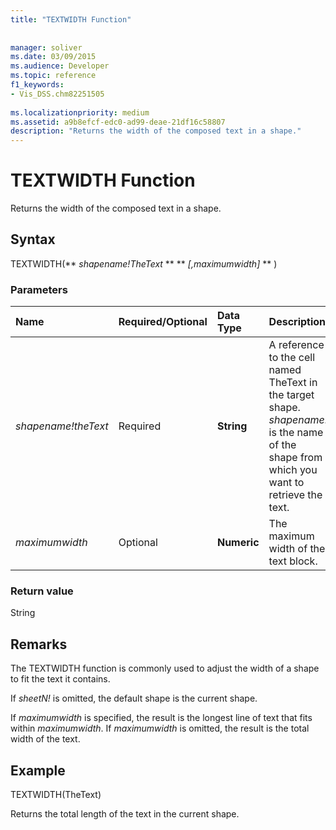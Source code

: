 ```yaml
---
title: "TEXTWIDTH Function"
 
 
manager: soliver
ms.date: 03/09/2015
ms.audience: Developer
ms.topic: reference
f1_keywords:
- Vis_DSS.chm82251505
 
ms.localizationpriority: medium
ms.assetid: a9b8efcf-edc0-ad99-deae-21df16c58807
description: "Returns the width of the composed text in a shape."
---
```


# TEXTWIDTH Function

Returns the width of the composed text in a shape. 
  
## Syntax

TEXTWIDTH(** *shapename!TheText* ** ** *[,maximumwidth]* ** ) 
  
### Parameters

|**Name**|**Required/Optional**|**Data Type**|**Description**|
|:-----|:-----|:-----|:-----|
| _shapename!theText_ <br/> |Required  <br/> |**String** <br/> |A reference to the cell named TheText in the target shape.  _shapename!_ is the name of the shape from which you want to retrieve the text. |
| _maximumwidth_ <br/> |Optional  <br/> |**Numeric** <br/> |The maximum width of the text block. |
   
### Return value

String
  
## Remarks

The TEXTWIDTH function is commonly used to adjust the width of a shape to fit the text it contains.
  
If  _sheetN!_ is omitted, the default shape is the current shape. 
  
If  _maximumwidth_ is specified, the result is the longest line of text that fits within  _maximumwidth_. If  _maximumwidth_ is omitted, the result is the total width of the text. 
  
## Example

TEXTWIDTH(TheText) 
  
Returns the total length of the text in the current shape. 
  

